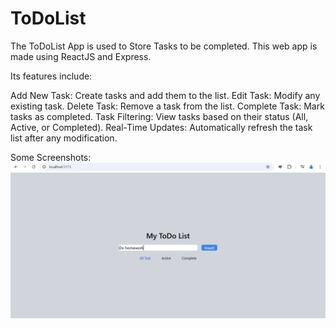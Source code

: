 # ToDoList

The ToDoList App is used to Store Tasks to be completed. This web app is made using ReactJS and Express.

Its features include:

Add New Task: Create tasks and add them to the list.
Edit Task: Modify any existing task.
Delete Task: Remove a task from the list.
Complete Task: Mark tasks as completed.
Task Filtering: View tasks based on their status (All, Active, or Completed).
Real-Time Updates: Automatically refresh the task list after any modification.

Some Screenshots:
![Homepage](/todolist/src/assets/p1.png)

